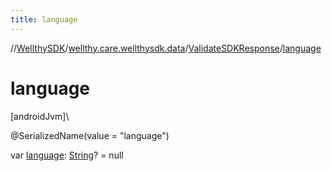 ```yaml
---
title: language
---
```

//[WellthySDK](../../../index.html)/[wellthy.care.wellthysdk.data](../index.html)/[ValidateSDKResponse](index.html)/[language](language.html)



# language



[androidJvm]\




@SerializedName(value = "language")



var [language](language.html): [String](https://kotlinlang.org/api/latest/jvm/stdlib/kotlin/-string/index.html)? = null





